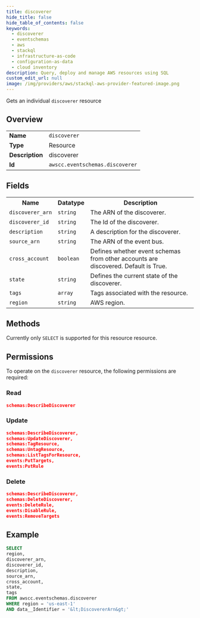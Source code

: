 ```yaml
---
title: discoverer
hide_title: false
hide_table_of_contents: false
keywords:
  - discoverer
  - eventschemas
  - aws
  - stackql
  - infrastructure-as-code
  - configuration-as-data
  - cloud inventory
description: Query, deploy and manage AWS resources using SQL
custom_edit_url: null
image: /img/providers/aws/stackql-aws-provider-featured-image.png
---
```

Gets an individual <code>discoverer</code> resource

## Overview
<table><tbody>
<tr><td><b>Name</b></td><td><code>discoverer</code></td></tr>
<tr><td><b>Type</b></td><td>Resource</td></tr>
<tr><td><b>Description</b></td><td>discoverer</td></tr>
<tr><td><b>Id</b></td><td><code>awscc.eventschemas.discoverer</code></td></tr>
</tbody></table>

## Fields
<table><tbody>
<tr><th>Name</th><th>Datatype</th><th>Description</th></tr>
<tr><td><code>discoverer_arn</code></td><td><code>string</code></td><td>The ARN of the discoverer.</td></tr>
<tr><td><code>discoverer_id</code></td><td><code>string</code></td><td>The Id of the discoverer.</td></tr>
<tr><td><code>description</code></td><td><code>string</code></td><td>A description for the discoverer.</td></tr>
<tr><td><code>source_arn</code></td><td><code>string</code></td><td>The ARN of the event bus.</td></tr>
<tr><td><code>cross_account</code></td><td><code>boolean</code></td><td>Defines whether event schemas from other accounts are discovered. Default is True.</td></tr>
<tr><td><code>state</code></td><td><code>string</code></td><td>Defines the current state of the discoverer.</td></tr>
<tr><td><code>tags</code></td><td><code>array</code></td><td>Tags associated with the resource.</td></tr>
<tr><td><code>region</code></td><td><code>string</code></td><td>AWS region.</td></tr>

</tbody></table>

## Methods
Currently only <code>SELECT</code> is supported for this resource resource.

## Permissions

To operate on the <code>discoverer</code> resource, the following permissions are required:

### Read
```json
schemas:DescribeDiscoverer
```

### Update
```json
schemas:DescribeDiscoverer,
schemas:UpdateDiscoverer,
schemas:TagResource,
schemas:UntagResource,
schemas:ListTagsForResource,
events:PutTargets,
events:PutRule
```

### Delete
```json
schemas:DescribeDiscoverer,
schemas:DeleteDiscoverer,
events:DeleteRule,
events:DisableRule,
events:RemoveTargets
```


## Example
```sql
SELECT
region,
discoverer_arn,
discoverer_id,
description,
source_arn,
cross_account,
state,
tags
FROM awscc.eventschemas.discoverer
WHERE region = 'us-east-1'
AND data__Identifier = '&lt;DiscovererArn&gt;'
```
